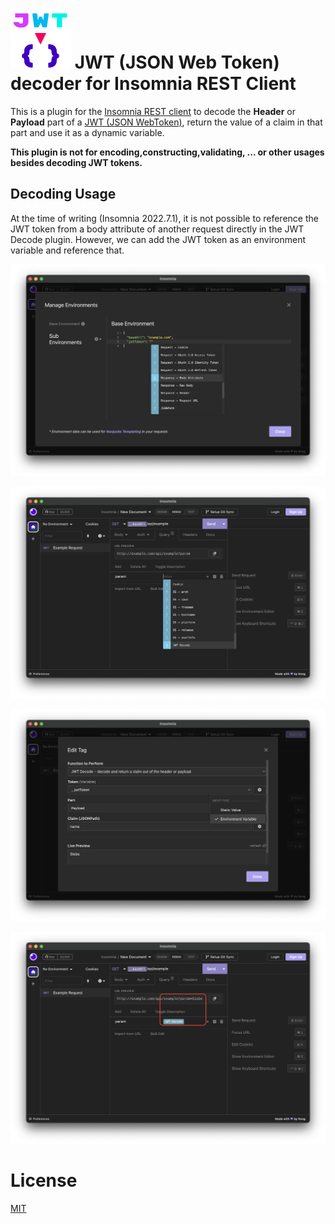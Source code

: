 # ![Plugin Icon](assets/icon/icon.svg) JWT (JSON Web Token) decoder for Insomnia REST Client

This is a plugin for the [Insomnia REST client](https://insomnia.rest/) to decode the **Header** or **Payload** part of a [JWT (JSON WebToken)](https://jwt.io/), return the value of a claim in that part and use it as a dynamic variable.

**This plugin is not for encoding,constructing,validating, ... or other usages besides decoding JWT tokens.**

## Decoding Usage

At the time of writing (Insomnia 2022.7.1), it is not possible to reference the JWT token from a body attribute of another request directly in the JWT Decode plugin. However, we can add the JWT token as an environment variable and reference that.

![Referencing the JWT token from another request](assets/screenshot/1.png)

![Adding the variable empty](assets/screenshot/2.png)

![Adding the variable popup](assets/screenshot/3.png)

![Adding the variable added](assets/screenshot/4.png)

# License

[MIT](LICENSE)
